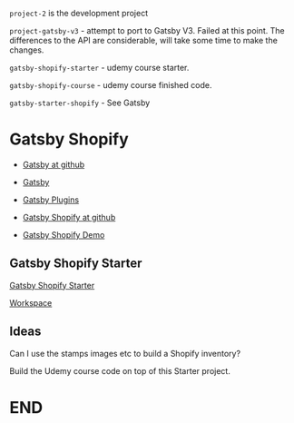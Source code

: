 

`project-2` is the development project

`project-gatsby-v3` - attempt to port to Gatsby V3. Failed at this point.
The differences to the API are considerable, will take some time to make the changes.

`gatsby-shopify-starter` - udemy course starter.

`gatsby-shopify-course` - udemy course finished code.

`gatsby-starter-shopify` - See Gatsby


# Gatsby Shopify

* [Gatsby at github](https://github.com/gatsbyjs/gatsby)
* [Gatsby](https://www.gatsbyjs.com/)
* [Gatsby Plugins](https://www.gatsbyjs.com/plugins)
* [Gatsby Shopify at github](https://github.com/gatsbyjs/gatsby/tree/master/packages/gatsby-source-shopify)

* [Gatsby Shopify Demo](https://shopify-demo.gatsbyjs.com/)


## Gatsby Shopify Starter

[Gatsby Shopify Starter](https://github.com/gatsbyjs/gatsby-starter-shopify)

[Workspace](/Users/jv/Desktop/MyDevelopment/github/repo-gatsby/gatsby-shopify/gatsby-starter-shopify)




## Ideas

Can I use the stamps images etc to build a Shopify inventory?

Build the Udemy course code on top of this Starter project.

# END



